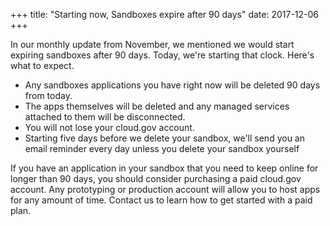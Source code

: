 +++
title: "Starting now, Sandboxes expire after 90 days"
date: 2017-12-06
+++

In our monthly update from November, we mentioned we would start expiring sandboxes after 90 days. Today, we're starting that clock. Here's what to expect.
 

* Any sandboxes applications you have right now will be deleted 90 days from today.
* The apps themselves will be deleted and any managed services attached to them will be disconnected.
* You will not lose your cloud.gov account.
* Starting five days before we delete your sandbox, we'll send you an email reminder every day unless you delete your sandbox yourself

If you have an application in your sandbox that you need to keep online for longer than 90 days, you should consider purchasing a paid cloud.gov account. Any prototyping or production account will allow you to host apps for any amount of time. Contact us to learn how to get started with a paid plan.
